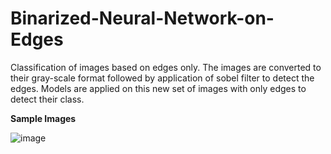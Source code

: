 # Binarized-Neural-Network-on-Edges
Classification of images based on edges only. The images are converted to their gray-scale format followed by application of sobel filter to detect the edges. Models are applied on this new set of images with only edges to detect their class.

**Sample Images**


![image](https://user-images.githubusercontent.com/65457437/137621498-8d913a18-1ae5-4c8e-91e4-b75f1cbc7e24.png)




